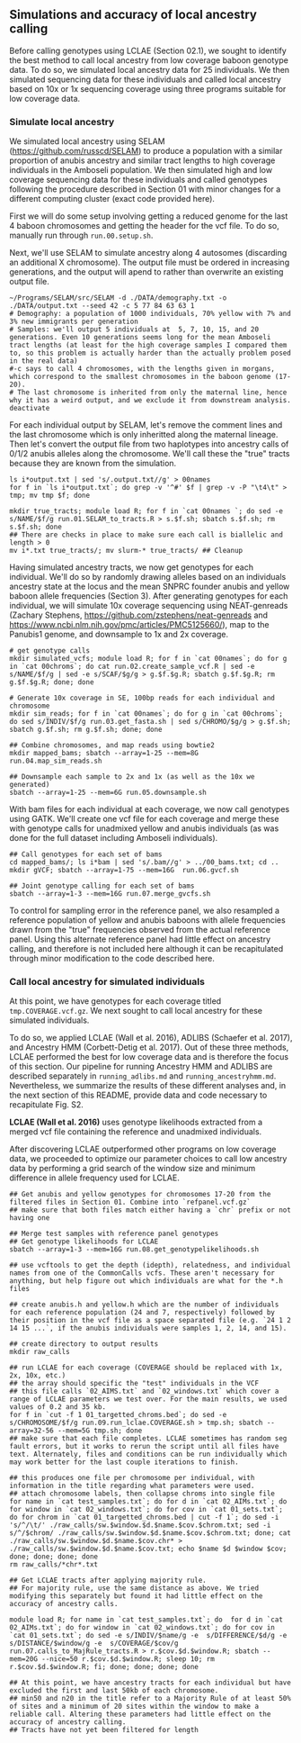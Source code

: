 ## Simulations and accuracy of local ancestry calling

Before calling genotypes using LCLAE (Section 02.1), we sought to identify the best method to call local ancestry from low coverage baboon genotype data. To do so, we simulated local ancestry data for 25 individuals. We then simulated sequencing data for these individuals and called local ancestry based on 10x or 1x sequencing coverage using three programs suitable for low coverage data. 


### Simulate local ancestry

We simulated local ancestry using SELAM (https://github.com/russcd/SELAM) to produce a population with a similar proportion of anubis ancestry and similar tract lengths to high coverage individuals in the Amboseli population. We then simulated high and low coverage sequencing data for these individuals and called genotypes following the procedure described in Section 01 with minor changes for a different computing cluster (exact code provided here). 

First we will do some setup involving getting a reduced genome for the last 4 baboon chromosomes and getting the header for the vcf file. To do so, manually run through `run.00.setup.sh`. 

Next, we'll use SELAM to simulate ancestry along 4 autosomes (discarding an additional X chromosome). The output file must be ordered in increasing generations, and the output will apend to rather than overwrite an existing output file. 

```console
~/Programs/SELAM/src/SELAM -d ./DATA/demography.txt -o ./DATA/output.txt --seed 42 -c 5 77 84 63 63 1
# Demography: a population of 1000 individuals, 70% yellow with 7% and 3% new immigrants per generation
# Samples: we'll output 5 individuals at  5, 7, 10, 15, and 20 generations. Even 10 generations seems long for the mean Amboseli tract lengths (at least for the high coverage samples I compared them to, so this problem is actually harder than the actually problem posed in the real data)
#-c says to call 4 chromosomes, with the lengths given in morgans, which correspond to the smallest chromosomes in the baboon genome (17-20).
# The last chromosome is inherited from only the maternal line, hence why it has a weird output, and we exclude it from downstream analysis. 
deactivate
```

For each individual output by SELAM, let's remove the comment lines and the last chromosome which is only inheritted along the maternal lineage. Then let's convert the output file from two haplotypes into ancestry calls of 0/1/2 anubis alleles along the chromosome. We'll call these the "true" tracts because they are known from the simulation. 

```console
ls i*output.txt | sed 's/.output.txt//g' > 00names 
for f in `ls i*output.txt`; do grep -v '^#' $f | grep -v -P "\t4\t" > tmp; mv tmp $f; done

mkdir true_tracts; module load R; for f in `cat 00names `; do sed -e s/NAME/$f/g run.01.SELAM_to_tracts.R > s.$f.sh; sbatch s.$f.sh; rm s.$f.sh; done
## There are checks in place to make sure each call is biallelic and length > 0
mv i*.txt true_tracts/; mv slurm-* true_tracts/ ## Cleanup
```

Having simulated ancestry tracts, we now get genotypes for each individual. We'll do so by randomly drawing alleles based on an individuals ancestry state at the locus and the mean SNPRC founder anubis and yellow baboon allele frequencies (Section 3). After generating genotypes for each individual, we will simulate 10x coverage sequencing using NEAT-genreads (Zachary Stephens, https://github.com/zstephens/neat-genreads and https://www.ncbi.nlm.nih.gov/pmc/articles/PMC5125660/), map to the Panubis1 genome, and downsample to 1x and 2x coverage. 

```console
# get genotype calls
mkdir simulated_vcfs; module load R; for f in `cat 00names`; do for g in `cat 00chroms`; do cat run.02.create_sample_vcf.R | sed -e s/NAME/$f/g | sed -e s/SCAF/$g/g > g.$f.$g.R; sbatch g.$f.$g.R; rm g.$f.$g.R; done; done 

# Generate 10x coverage in SE, 100bp reads for each individual and chromosome
mkdir sim_reads; for f in `cat 00names`; do for g in `cat 00chroms`; do sed s/INDIV/$f/g run.03.get_fasta.sh | sed s/CHROMO/$g/g > g.$f.sh; sbatch g.$f.sh; rm g.$f.sh; done; done

## Combine chromosomes, and map reads using bowtie2
mkdir mapped_bams; sbatch --array=1-25 --mem=8G run.04.map_sim_reads.sh

## Downsample each sample to 2x and 1x (as well as the 10x we generated)
sbatch --array=1-25 --mem=6G run.05.downsample.sh
```

With bam files for each individual at each coverage, we now call genotypes using GATK. We'll create one vcf file for each coverage and merge these with genotype calls for unadmixed yellow and anubis individuals (as was done for the full dataset including Amboseli individuals). 

```console
## Call genotypes for each set of bams
cd mapped_bams/; ls i*bam | sed 's/.bam//g' > ../00_bams.txt; cd ..
mkdir gVCF; sbatch --array=1-75 --mem=16G  run.06.gvcf.sh

## Joint genotype calling for each set of bams 
sbatch --array=1-3 --mem=16G run.07.merge_gvcfs.sh
```

To control for sampling error in the reference panel, we also resampled a reference population of yellow and anubis baboons with allele frequencies drawn from the "true" frequencies observed from the actual reference panel. Using this alternate reference panel had little effect on ancestry calling, and therefore is not included here although it can be recapitulated through minor modification to the code described here. 

### Call local ancestry for simulated individuals

At this point, we have genotypes for each coverage titled `tmp.COVERAGE.vcf.gz`. We next sought to call local ancestry for these simulated individuals. 

To do so, we applied LCLAE (Wall et al. 2016), ADLIBS (Schaefer et al. 2017), and Ancestry HMM (Corbett-Detig et al. 2017). Out of these three methods, LCLAE performed the best for low coverage data and is therefore the focus of this section. Our pipeline for running Ancestry HMM and ADLIBS are described separately in `running_adlibs.md` and `running_ancestryhmm.md`. Nevertheless, we summarize the results of these different analyses and, in the next section of this README, provide data and code necessary to recapitulate Fig. S2. 

**LCLAE (Wall et al. 2016)** uses genotype likelihoods extracted from a merged vcf file containing the reference and unadmixed individuals. 

After discovering LCLAE outperformed other programs on low coverage data, we proceeded to optimize our parameter choices to call low ancestry data by performing a grid search of the window size and minimum difference in allele frequency used for LCLAE. 

```console
## Get anubis and yellow genotypes for chromosomes 17-20 from the filtered files in Section 01. Combine into `refpanel.vcf.gz`
## make sure that both files match either having a `chr` prefix or not having one

## Merge test samples with reference panel genotypes
## Get genotype likelihoods for LCLAE
sbatch --array=1-3 --mem=16G run.08.get_genotypelikelihoods.sh

## use vcftools to get the depth (idepth), relatedness, and individual names from one of the CommonCalls vcfs. These aren't necessary for anything, but help figure out which individuals are what for the *.h files

## create anubis.h and yellow.h which are the number of individuals for each reference population (24 and 7, respectively) followed by their position in the vcf file as a space separated file (e.g. `24 1 2 14 15 ...`, if the anubis individuals were samples 1, 2, 14, and 15). 

## create directory to output results
mkdir raw_calls

## run LCLAE for each coverage (COVERAGE should be replaced with 1x, 2x, 10x, etc.)
## the array should specific the "test" individuals in the VCF
## this file calls `02_AIMS.txt` and `02_windows.txt` which cover a range of LCLAE parameters we test over. For the main results, we used values of 0.2 and 35 kb. 
for f in `cut -f 1 01_targetted_chroms.bed`; do sed -e s/CHROMOSOME/$f/g run.09.run_lclae.COVERAGE.sh > tmp.sh; sbatch --array=32-56 --mem=5G tmp.sh; done 
## make sure that each file completes. LCLAE sometimes has random seg fault errors, but it works to rerun the script until all files have text. Alternately, files and conditions can be run individually which may work better for the last couple iterations to finish. 

## this produces one file per chromosome per individual, with information in the title regarding what parameters were used. 
## attach chromosome labels, then collapse chroms into single file 
for name in `cat test_samples.txt`; do for d in `cat 02_AIMs.txt`; do for window in `cat 02_windows.txt`; do for cov in `cat 01_sets.txt`; do for chrom in `cat 01_targetted_chroms.bed | cut -f 1`; do sed -i 's/^/\t/' ./raw_calls/sw.$window.$d.$name.$cov.$chrom.txt; sed -i s/^/$chrom/ ./raw_calls/sw.$window.$d.$name.$cov.$chrom.txt; done; cat ./raw_calls/sw.$window.$d.$name.$cov.chr* > ./raw_calls/sw.$window.$d.$name.$cov.txt; echo $name $d $window $cov; done; done; done; done 
rm raw_calls/*chr*.txt

## Get LCLAE tracts after applying majority rule. 
## For majority rule, use the same distance as above. We tried modifying this separately but found it had little effect on the accuracy of ancestry calls. 

module load R; for name in `cat test_samples.txt`; do  for d in `cat 02_AIMs.txt`; do for window in `cat 02_windows.txt`; do for cov in `cat 01_sets.txt`; do sed -e s/INDIV/$name/g -e  s/DIFFERENCE/$d/g -e  s/DISTANCE/$window/g -e  s/COVERAGE/$cov/g run.07.calls_to_MajRule_tracts.R > r.$cov.$d.$window.R; sbatch --mem=20G --nice=50 r.$cov.$d.$window.R; sleep 10; rm r.$cov.$d.$window.R; fi; done; done; done; done 

## At this point, we have ancestry tracts for each individual but have excluded the first and last 50kb of each chromosome. 
## min50 and n20 in the title refer to a Majority Rule of at least 50% of sites and a minimum of 20 sites within the window to make a reliable call. Altering these parameters had little effect on the accuracy of ancestry calling. 
## Tracts have not yet been filtered for length

```



